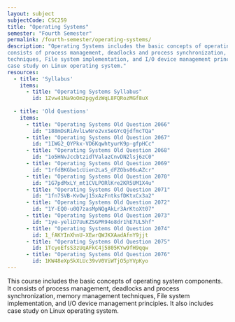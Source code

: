 ```yaml
---
layout: subject
subjectCode: CSC259
title: "Operating Systems"
semester: "Fourth Semester"
permalink: /fourth-semester/operating-systems/
description: "Operating Systems includes the basic concepts of operating system components. It
consists of process management, deadlocks and process synchronization, memory management
techniques, File system implementation, and I/O device management principles. It also includes
case study on Linux operating system."
resources:
  - title: 'Syllabus'
    items:
      - title: "Operating Systems Syllabus"
        id: 1Zvw41Na9oOm2pgydzWqL8FQRozMGf8uX
  
  - title: 'Old Questions'
    items:
      - title: "Operating Systems Old Question 2066"
        id: "188mDsRiAvlLwNro2vxSeGYcQjdfmcTQa"
      - title: "Operating Systems Old Question 2067"
        id: "1IWG2_QYPkx-VD6KqwhtyurK9p-gfpHCc"
      - title: "Operating Systems Old Question 2068"
        id: "1o5HNvJccbtzidTValazCnvDN2lsj6zC0"
      - title: "Operating Systems Old Question 2069"
        id: "1rfdBKGbe1cUien2LaS_dFZObs06uAZcr"
      - title: "Operating Systems Old Question 2070"
        id: "1G7pdMxLY_mt1CVLPORlKre2KR5UM1X4u"
      - title: "Operating Systems Old Question 2071"
        id: "1fn7SVB-KvOwj15xAzFntksfDKtxCx3a2"
      - title: "Operating Systems Old Question 2072"
        id: "1Y-EQ0-u0Q7zasMpNQgAkLr3ArKtoXt07"
      - title: "Operating Systems Old Question 2073"
        id: "1ye-yeliD7UuKZSGPR94o8dr1hE7UL5hf"
      - title: "Operating Systems Old Question 2074"
        id: 1_fAKYInXhnU-XEwrQWJKXAadAfnY9jjt
      - title: "Operating Systems Old Question 2075"
        id: 1TcyoEfsS3zUqAFkC4j5805KYw9fH9qqw
      - title: "Operating Systems Old Question 2076"
        id: 1KW48eXpSkXLUc39vV0ViWTjO5pYVpKyo
---
```

This course includes the basic concepts of operating system components. It
consists of process management, deadlocks and process synchronization, memory management
techniques, File system implementation, and I/O device management principles. It also includes
case study on Linux operating system.